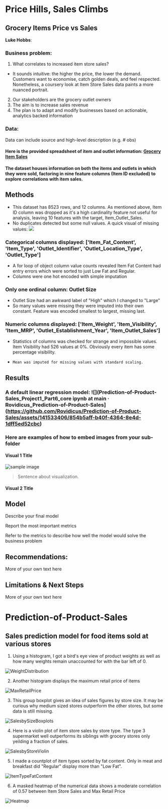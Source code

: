 # Price Hills, Sales Climbs
## Grocery Items Price vs Sales

**Luke Hobbs**: 

### Business problem:
1. What correlates to increased item store sales?
- It sounds intuitive: the higher the price, the lower the demand. Customers want to economise, catch golden deals, and feel respected. 
Nonetheless, a coursery look at Item Store Sales data paints a more nuanced portrait. 
2. Our stakeholders are the grocery outlet owners
3. The aim is to increase sales revenue
4. The plan is to adapt and modify businesses based on actionable, analytics backed information

### Data:
Data can include source and high-level description (e.g. # obs)
#### Here is the provided spreadsheet of item and outlet information: [Grocery Item Sales](https://drive.google.com/file/d/1syH81TVrbBsdymLT_jl2JIf6IjPXtSQw/view)
#### The dataset houses information on both the items and outlets in which they were sold, factoring in nine feature columns (Item ID excluded) to explore correlations with item sales.

## Methods
- This dataset has 8523 rows, and 12 columns. As mentioned above, Item ID column was dropped as it's a high cardinality feature not useful for analysis, leaving 10 features with the target, Item_Outlet_Sales.
- No duplicates detected but some null values. A quick visual of missing values:
  ![](https://github.com/Rovidicus/Prediction-of-Product-Sales/assets/141533406/c675b525-7e35-4d41-913a-a7a038badbf6)
### Categorical columns displayed: ['Item_Fat_Content', 'Item_Type', 'Outlet_Identifier', 'Outlet_Location_Type', 'Outlet_Type']
-   A for loop of object column value counts revealed Item Fat Content had entry errors which were sorted to just Low Fat and Regular.
-   Columns were one hot encoded with simple imputation
### Only one ordinal column: Outlet Size
-   Outlet Size had an awkward label of "High" which I changed to "Large"
-   So many values were missing they were imputed into their own constant. Feature was encoded smallest to largest, missing last.
### Numeric columns displayed: ['Item_Weight', 'Item_Visibility', 'Item_MRP', 'Outlet_Establishment_Year', 'Item_Outlet_Sales']
-   Statistics of columns was checked for strange and impossible values. Item Visibility had 526 values at 0%. Obviously every item has some percentage visibility.
-     Mean was imputed for missing values with standard scaling.
## Results
### A default linear regression model: ![](Prediction-of-Product-Sales_Project1_Part6_core ipynb at main · Rovidicus_Prediction-of-Product-Sales](https://github.com/Rovidicus/Prediction-of-Product-Sales/assets/141533406/854b5aff-b40f-4364-8e4d-1dff5ed52cbc)

### Here are examples of how to embed images from your sub-folder


#### Visual 1 Title
![sample image](project1_sample_image.png)

> Sentence about visualization.

#### Visual 2 Title

## Model

Describe your final model

Report the most important metrics

Refer to the metrics to describe how well the model would solve the business problem

## Recommendations:

More of your own text here


## Limitations & Next Steps

More of your own text here



# Prediction-of-Product-Sales
## Sales prediction model for food items sold at various stores
1. Using a histogram, I got a bird's eye view of product weights as well as how many weights remain unaccounted for with the bar left of 0.

![WeightDistribution](https://github.com/Rovidicus/Prediction-of-Product-Sales/assets/141533406/90fa1148-399b-4ac8-b97e-b7f62793359c)

2. Another histogram displays the maximum retail price of items

![MaxRetailPrice](https://github.com/Rovidicus/Prediction-of-Product-Sales/assets/141533406/570d2014-0b75-4a92-b813-d4e744746965)

3. This group boxplot gives an idea of sales figures by store size. It may be curious why medium sized stores outperform the other stores, but some data is still missing.

![SalesbySizeBoxplots](https://github.com/Rovidicus/Prediction-of-Product-Sales/assets/141533406/6e68cdb9-b4fa-4256-a50c-44f4459abe43)

4. Here is a violin plot of item store sales by store type. The type 3 supermarket well outperforms its siblings with grocery stores only yeilding a fraction of sales.

![SalesbyStoreViolin](https://github.com/Rovidicus/Prediction-of-Product-Sales/assets/141533406/7a6d847a-caa5-42e4-8896-af53f935e999)

5. I made a countplot of item types sorted by fat content. Only in meat and breakfast did "Regular" display more than "Low Fat".

![ItemTypeFatContent](https://github.com/Rovidicus/Prediction-of-Product-Sales/assets/141533406/844100e9-c7cc-4c22-b057-3e904c4d04ed)

6. A masked heatmap of the numerical data shows a moderate correlation of 0.57 between Item Store Sales and Max Retail Price

![Heatmap](https://github.com/Rovidicus/Prediction-of-Product-Sales/assets/141533406/ac43df22-4407-43b5-9c0b-da13e8405c16)
